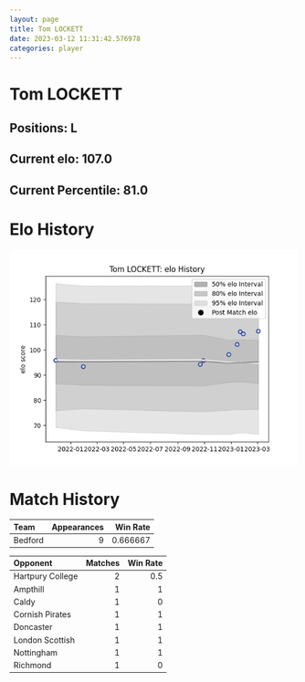 ```yaml
---  
layout: page  
title: Tom LOCKETT  
date: 2023-03-12 11:31:42.576978  
categories: player  
---
```

# Tom LOCKETT

## Positions: L

## Current elo: 107.0

## Current Percentile: 81.0

# Elo History


![elo history](history_TomLOCKETT.png)
# Match History


| Team    |   Appearances |   Win Rate |
|:--------|--------------:|-----------:|
| Bedford |             9 |   0.666667 |

| Opponent         |   Matches |   Win Rate |
|:-----------------|----------:|-----------:|
| Hartpury College |         2 |        0.5 |
| Ampthill         |         1 |        1   |
| Caldy            |         1 |        0   |
| Cornish Pirates  |         1 |        1   |
| Doncaster        |         1 |        1   |
| London Scottish  |         1 |        1   |
| Nottingham       |         1 |        1   |
| Richmond         |         1 |        0   |
